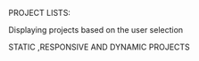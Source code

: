 PROJECT LISTS:

Displaying projects based on the user selection

STATIC ,RESPONSIVE AND DYNAMIC PROJECTS

